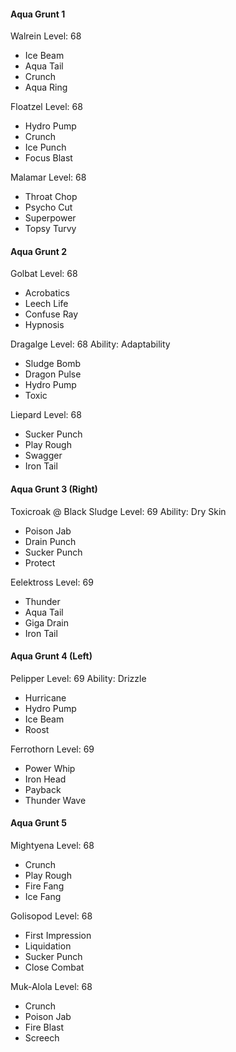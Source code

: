 #### Aqua Grunt 1

Walrein
Level: 68
- Ice Beam
- Aqua Tail
- Crunch
- Aqua Ring

Floatzel
Level: 68
- Hydro Pump
- Crunch
- Ice Punch
- Focus Blast

Malamar
Level: 68
- Throat Chop
- Psycho Cut
- Superpower
- Topsy Turvy

#### Aqua Grunt 2

Golbat
Level: 68
- Acrobatics
- Leech Life
- Confuse Ray
- Hypnosis

Dragalge
Level: 68
Ability: Adaptability
- Sludge Bomb
- Dragon Pulse
- Hydro Pump
- Toxic

Liepard
Level: 68
- Sucker Punch
- Play Rough
- Swagger
- Iron Tail


#### Aqua Grunt 3 (Right)

Toxicroak @ Black Sludge
Level: 69
Ability: Dry Skin
- Poison Jab
- Drain Punch
- Sucker Punch
- Protect

Eelektross
Level: 69
- Thunder
- Aqua Tail
- Giga Drain
- Iron Tail

#### Aqua Grunt 4 (Left)

Pelipper
Level: 69
Ability: Drizzle
- Hurricane
- Hydro Pump
- Ice Beam
- Roost

Ferrothorn
Level: 69
- Power Whip
- Iron Head
- Payback
- Thunder Wave

#### Aqua Grunt 5

Mightyena
Level: 68
- Crunch
- Play Rough
- Fire Fang
- Ice Fang

Golisopod
Level: 68
- First Impression
- Liquidation
- Sucker Punch
- Close Combat

Muk-Alola
Level: 68
- Crunch
- Poison Jab
- Fire Blast
- Screech
